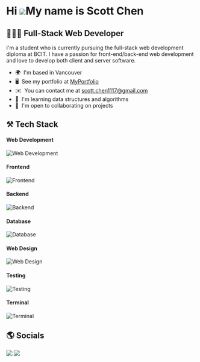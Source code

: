 Hi ![](https://user-images.githubusercontent.com/18350557/176309783-0785949b-9127-417c-8b55-ab5a4333674e.gif)My name is Scott Chen
==================================================================================================================================

## 👨🏻‍💻 Full-Stack Web Developer

I'm a student who is currently pursuing the full-stack web development diploma at BCIT. I have a passion for front-end/back-end web development and love to develop both client and server software.

* 🌍  I'm based in Vancouver
* 🖥️  See my portfolio at [MyPortfolio](http://scott-chen-portfolio.netlify.app)
* ✉️  You can contact me at [scott.chen1117@gmail.com](mailto:scott.chen1117@gmail.com)
* 🧠  I'm learning data structures and algorithms
* 🤝  I'm open to collaborating on projects

## ⚒️ Tech Stack
#### Web Development
![Web Development](https://skillicons.dev/icons?i=javascript,ts,cs,dotnet,nextjs,vite,netlify,vercel)
#### Frontend
![Frontend](https://skillicons.dev/icons?i=html,css,react,redux,tailwind,styledcomponents,bootstrap)
#### Backend
![Backend](https://skillicons.dev/icons?i=nodejs,express,supabase)
#### Database
![Database](https://skillicons.dev/icons?i=mysql,sqlite,mongodb,prisma,redis,planetscale)
#### Web Design
![Web Design](https://skillicons.dev/icons?i=figma,ps)
#### Testing
![Testing](https://skillicons.dev/icons?i=jest)
#### Terminal
![Terminal](https://skillicons.dev/icons?i=bash)

## 🌎 Socials
<p align="left"> 
  <a href="https://www.github.com/scottchen98"><img src="https://skillicons.dev/icons?i=github" /></a> 
  <a href="https://www.linkedin.com/in/scottchen98"><img src="https://skillicons.dev/icons?i=linkedin" /></a>
</p>
